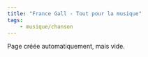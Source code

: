 ```yaml
---
title: "France Gall - Tout pour la musique"
tags:
    - musique/chanson
---
```


Page créée automatiquement, mais vide.
